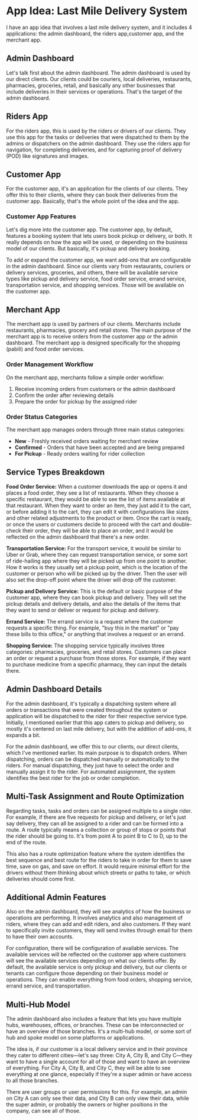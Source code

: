 # App Idea: Last Mile Delivery System

I have an app idea that involves a last mile delivery system, and it includes 4 applications: the admin dashboard, the riders app,customer app, and the merchant app.

## Admin Dashboard

Let's talk first about the admin dashboard. The admin dashboard is used by our direct clients. Our clients could be couriers, local deliveries, restaurants, pharmacies, groceries, retail, and basically any other businesses that include deliveries in their services or operations. That's the target of the admin dashboard.

## Riders App

For the riders app, this is used by the riders or drivers of our clients. They use this app for the tasks or deliveries that were dispatched to them by the admins or dispatchers on the admin dashboard. They use the riders app for navigation, for completing deliveries, and for capturing proof of delivery (POD) like signatures and images.

## Customer App

For the customer app, it's an application for the clients of our clients. They offer this to their clients, where they can book their deliveries from the customer app. Basically, that's the whole point of the idea and the app.

### Customer App Features

Let's dig more into the customer app. The customer app, by default, features a booking system that lets users book pickup or delivery, or both. It really depends on how the app will be used, or depending on the business model of our clients. But basically, it's pickup and delivery booking.

To add or expand the customer app, we want add-ons that are configurable in the admin dashboard. Since our clients vary from restaurants, couriers or delivery services, groceries, and others, there will be available service types like pickup and delivery service, food order service, errand service, transportation service, and shopping services. Those will be available on the customer app.

## Merchant App

The merchant app is used by partners of our clients. Merchants include restaurants, pharmacies, grocery and retail stores. The main purpose of the merchant app is to receive orders from the customer app or the admin dashboard. The merchant app is designed specifically for the shopping (pabili) and food order services.

### Order Management Workflow

On the merchant app, merchants follow a simple order workflow:

1. Receive incoming orders from customers or the admin dashboard
2. Confirm the order after reviewing details
3. Prepare the order for pickup by the assigned rider

### Order Status Categories

The merchant app manages orders through three main status categories:

- **New** - Freshly received orders waiting for merchant review
- **Confirmed** - Orders that have been accepted and are being prepared
- **For Pickup** - Ready orders waiting for rider collection

## Service Types Breakdown

**Food Order Service:** When a customer downloads the app or opens it and places a food order, they see a list of restaurants. When they choose a specific restaurant, they would be able to see the list of items available at that restaurant. When they want to order an item, they just add it to the cart, or before adding it to the cart, they can edit it with configurations like sizes and other related adjustments to the product or item. Once the cart is ready, or once the users or customers decide to proceed with the cart and double-check their order, they will be able to place an order, and it would be reflected on the admin dashboard that there's a new order.

**Transportation Service:** For the transport service, it would be similar to Uber or Grab, where they can request transportation service, or some sort of ride-hailing app where they will be picked up from one point to another. How it works is they usually set a pickup point, which is the location of the customer or person who will be picked up by the driver. Then the user will also set the drop-off point where the driver will drop off the customer.

**Pickup and Delivery Service:** This is the default or basic purpose of the customer app, where they can book pickup and delivery. They will set the pickup details and delivery details, and also the details of the items that they want to send or deliver or request for pickup and delivery.

**Errand Service:** The errand service is a request where the customer requests a specific thing. For example, "buy this in the market" or "pay these bills to this office," or anything that involves a request or an errand.

**Shopping Service:** The shopping service typically involves three categories: pharmacies, groceries, and retail stores. Customers can place an order or request a purchase from those stores. For example, if they want to purchase medicine from a specific pharmacy, they can input the details there.

## Admin Dashboard Details

For the admin dashboard, it's typically a dispatching system where all orders or transactions that were created throughout the system or application will be dispatched to the rider for their respective service type. Initially, I mentioned earlier that this app caters to pickup and delivery, so mostly it's centered on last mile delivery, but with the addition of add-ons, it expands a bit.

For the admin dashboard, we offer this to our clients, our direct clients, which I've mentioned earlier. Its main purpose is to dispatch orders. When dispatching, orders can be dispatched manually or automatically to the riders. For manual dispatching, they just have to select the order and manually assign it to the rider. For automated assignment, the system identifies the best rider for the job or order completion.

## Multi-Task Assignment and Route Optimization

Regarding tasks, tasks and orders can be assigned multiple to a single rider. For example, if there are five requests for pickup and delivery, or let's just say delivery, they can all be assigned to a rider and can be formed into a route. A route typically means a collection or group of stops or points that the rider should be going to. It's from point A to point B to C to D, up to the end of the route.

This also has a route optimization feature where the system identifies the best sequence and best route for the riders to take in order for them to save time, save on gas, and save on effort. It would require minimal effort for the drivers without them thinking about which streets or paths to take, or which deliveries should come first.

## Additional Admin Features

Also on the admin dashboard, they will see analytics of how the business or operations are performing. It involves analytics and also management of riders, where they can add and edit riders, and also customers. If they want to specifically invite customers, they will send invites through email for them to have their own accounts.

For configuration, there will be configuration of available services. The available services will be reflected on the customer app where customers will see the available services depending on what our clients offer. By default, the available service is only pickup and delivery, but our clients or tenants can configure those depending on their business model or operations. They can enable everything from food orders, shopping service, errand service, and transportation.

## Multi-Hub Model

The admin dashboard also includes a feature that lets you have multiple hubs, warehouses, offices, or branches. These can be interconnected or have an overview of those branches. It's a multi-hub model, or some sort of hub and spoke model on some platforms or applications.

The idea is, if our customer is a local delivery service and in their province they cater to different cities—let's say three: City A, City B, and City C—they want to have a single account for all of those and want to have an overview of everything. For City A, City B, and City C, they will be able to see everything at one glance, especially if they're a super admin or have access to all those branches.

There are user groups or user permissions for this. For example, an admin on City A can only see their data, and City B can only view their data, while the super admin, or probably the owners or higher positions in the company, can see all of those.
